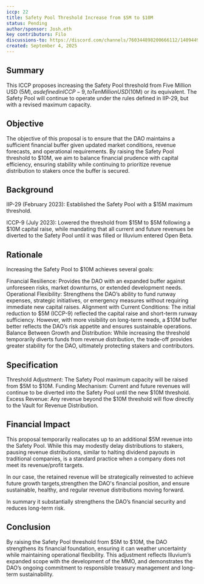```yaml
---
iccp: 22
title: Safety Pool Threshold Increase from $5M to $10M
status: Pending
author/sponsor: Josh.eth
key contributors: Filo
discussions-to: https://discord.com/channels/760344898200666112/1409449243353026696
created: September 4, 2025
---
```


## Summary
This ICCP proposes increasing the Safety Pool threshold from Five Million USD ($5M), as defined in ICCP-9, to Ten Million USD ($10M) or its equivalent. The Safety Pool will continue to operate under the rules defined in IIP-29, but with a revised maximum capacity.

## Objective
The objective of this proposal is to ensure that the DAO maintains a sufficient financial buffer given updated market conditions, revenue forecasts, and operational requirements. By raising the Safety Pool threshold to $10M, we aim to balance financial prudence with capital efficiency, ensuring stability while continuing to prioritize revenue distribution to stakers once the buffer is secured.

## Background
IIP-29 (February 2023): Established the Safety Pool with a $15M maximum threshold.

ICCP-9 (July 2023): Lowered the threshold from $15M to $5M following a $10M capital raise, while mandating that all current and future revenues be diverted to the Safety Pool until it was filled or Illuvium entered Open Beta.

## Rationale
Increasing the Safety Pool to $10M achieves several goals:

Financial Resilience: Provides the DAO with an expanded buffer against unforeseen risks, market downturns, or extended development needs.
Operational Flexibility: Strengthens the DAO’s ability to fund runway expenses, strategic initiatives, or emergency measures without requiring immediate new capital raises.
Alignment with Current Conditions: The initial reduction to $5M (ICCP-9) reflected the capital raise and short-term runway sufficiency. However, with more visibility on long-term needs, a $10M buffer better reflects the DAO’s risk appetite and ensures sustainable operations.
Balance Between Growth and Distribution: While increasing the threshold temporarily diverts funds from revenue distribution, the trade-off provides greater stability for the DAO, ultimately protecting stakers and contributors.

## Specification
Threshold Adjustment: The Safety Pool maximum capacity will be raised from $5M to $10M.
Funding Mechanism: Current and future revenues will continue to be diverted into the Safety Pool until the new $10M threshold.
Excess Revenue: Any revenue beyond the $10M threshold will flow directly to the Vault for Revenue Distribution.

## Financial Impact
This proposal temporarily reallocates up to an additional $5M revenue into the Safety Pool. While this may modestly delay distributions to stakers, pausing revenue distributions, similar to halting dividend payouts in traditional companies, is a standard practice when a company does not meet its revenue/profit targets.

In our case, the retained revenue will be strategically reinvested to achieve future growth targets,strengthen the DAO's financial position, and ensure sustainable, healthy, and regular revenue distributions moving forward.

In summary it substantially strengthens the DAO’s financial security and reduces long-term risk.

## Conclusion
By raising the Safety Pool threshold from $5M to $10M, the DAO strengthens its financial foundation, ensuring it can weather uncertainty while maintaining operational flexibility. This adjustment reflects Illuvium’s expanded scope with the development of the MMO, and demonstrates the DAO’s ongoing commitment to responsible treasury management and long-term sustainability.
